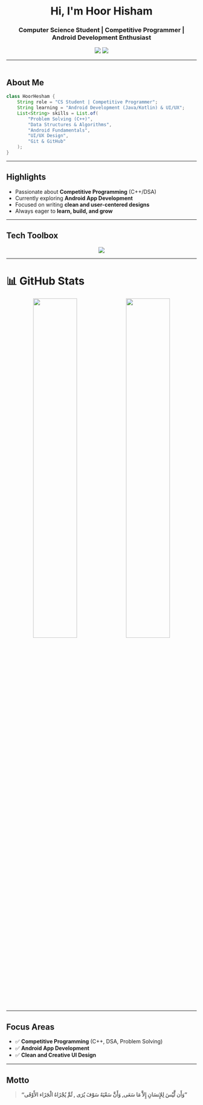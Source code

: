 <h1 align="center">Hi, I'm Hoor Hisham</h1>
<h3 align="center">Computer Science Student | Competitive Programmer | Android Development Enthusiast</h3>

<p align="center">
  <a href="https://linkedin.com/in/hoor-hisham-167944304"><img src="https://img.shields.io/badge/Hoor%20Hesham-0077B5?style=for-the-badge&logo=linkedin&logoColor=white" /></a>
  <a href="mailto:hourhesham9@gmail.com"><img src="https://img.shields.io/badge/Email-D14836?style=for-the-badge&logo=gmail&logoColor=white" /></a>
</p>

---

<img src="https://media.giphy.com/media/3o7abKhOpu0NwenH3O/giphy.gif" width="100%" height="3px" />

## About Me

```java
class HoorHesham {
    String role = "CS Student | Competitive Programmer";
    String learning = "Android Development (Java/Kotlin) & UI/UX";
    List<String> skills = List.of(
        "Problem Solving (C++)",
        "Data Structures & Algorithms",
        "Android Fundamentals",
        "UI/UX Design",
        "Git & GitHub"
    );
}
````

---

## Highlights

* Passionate about **Competitive Programming** (C++/DSA)
* Currently exploring **Android App Development**
* Focused on writing **clean and user-centered designs**
* Always eager to **learn, build, and grow**

---

## Tech Toolbox

<p align="center">
  <img src="https://skillicons.dev/icons?i=cpp,java,kotlin,python,html,css,js,sqlite,firebase,vscode,androidstudio,git,github,figma" />
</p>

---

# 📊 GitHub Stats

<p align="center">
  <img src="https://github-readme-stats.vercel.app/api?username=hoor-hi4am&show_icons=true&theme=tokyonight&hide_border=true&border_radius=10" width="48%" />
  <img src="https://github-readme-streak-stats.herokuapp.com/?user=hoor-hi4am&theme=tokyonight&hide_border=true&border_radius=10" width="48%" />
</p>

---

## Focus Areas

* ✅ **Competitive Programming** (C++, DSA, Problem Solving)
* ✅ **Android App Development**
* ✅ **Clean and Creative UI Design**

---

## Motto

> **“‏وَأَن لَّيْسَ لِلإِنسَانِ إِلاَّ مَا سَعَى, وَأَنَّ سَعْيَهُ سَوْفَ يُرَى , ثُمَّ يُجْزَاهُ الْجَزَاء الأَوْفَى”**
